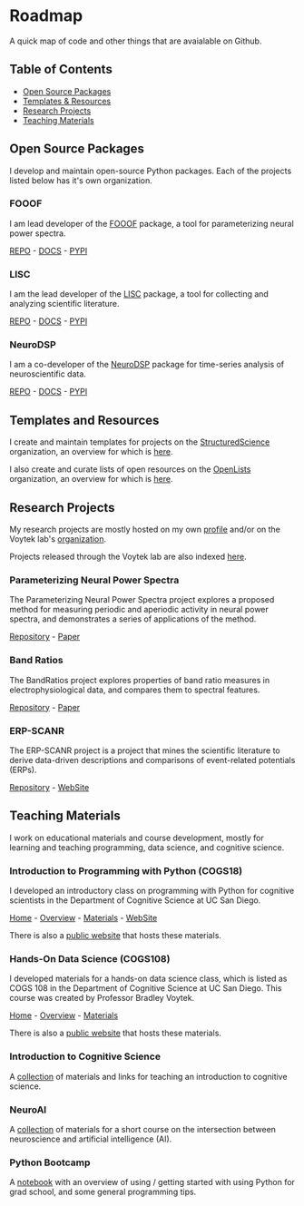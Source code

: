 # Roadmap

A quick map of code and other things that are avaialable on Github.

## Table of Contents

- [Open Source Packages](#open-source-packages)
- [Templates & Resources](#templates-and-resources)
- [Research Projects](#research-projects)
- [Teaching Materials](#teaching-materials)

## Open Source Packages

I develop and maintain open-source Python packages.
Each of the projects listed below has it's own organization. 

### FOOOF

I am lead developer of the [FOOOF](https://github.com/fooof-tools/fooof) package, a tool for parameterizing neural power spectra.

[REPO](https://github.com/fooof-tools/fooof) - 
[DOCS](https://fooof-tools.github.io/fooof/) - 
[PYPI](https://pypi.org/project/fooof/)

### LISC

I am the lead developer of the [LISC](https://github.com/lisc-tools/lisc) package, a tool for collecting and analyzing scientific literature. 

[REPO](https://github.com/lisc-tools/lisc) - 
[DOCS](https://neurodsp-tools.github.io/neurodsp/) - 
[PYPI](https://pypi.org/project/lisc/)

### NeuroDSP

I am a co-developer of the [NeuroDSP](https://github.com/neurodsp-tools/neurodsp) package for time-series analysis of neuroscientific data. 

[REPO](https://github.com/neurodsp-tools/neurodsp) - 
[DOCS](https://neurodsp-tools.github.io/neurodsp/) - 
[PYPI](https://pypi.org/project/neurodsp/)

## Templates and Resources

I create and maintain templates for projects on the 
[StructuredScience](https://github.com/StructuredScience/) organization, 
an overview for which is [here](https://github.com/structuredscience/Overview).

I also create and curate lists of open resources on the
[OpenLists](https://github.com/openlists) organization, 
an overview for which is [here](https://github.com/openlists/Overview).

## Research Projects

My research projects are mostly hosted on my own 
[profile](https://github.com/TomDonoghue) and/or on the Voytek lab's 
[organization](https://github.com/voytekresearch). 

Projects released through the Voytek lab are also indexed 
[here](https://github.com/voytekresearch/VoytekLab). 

### Parameterizing Neural Power Spectra

The Parameterizing Neural Power Spectra project explores a proposed method for measuring periodic and aperiodic activity in neural power spectra, and demonstrates a series of applications of the method.

[Repository](https://github.com/fooof-tools/Paper) - 
[Paper](https://doi.org/10.1038/s41593-020-00744-x)

### Band Ratios

The BandRatios project explores properties of band ratio measures in electrophysiological data, and compares them to spectral features.

[Repository](https://github.com/voytekresearch/BandRatios) - 
[Paper](https://doi.org/10.1523/ENEURO.0192-20.2020)

### ERP-SCANR

The ERP-SCANR project is a project that mines the scientific literature to derive data-driven descriptions and comparisons of event-related potentials (ERPs).

[Repository](https://github.com/TomDonoghue/ERP_SCANR) - 
[WebSite](http://tomdonoghue.github.io/ERP_SCANR/)

## Teaching Materials

I work on educational materials and course development, mostly for learning and teaching programming, data science, and cognitive science. 

### Introduction to Programming with Python (COGS18)

I developed an introductory class on programming with Python for cognitive scientists in the Department of Cognitive Science at UC San Diego.

[Home](https://github.com/COGS18) - 
[Overview](https://github.com/COGS18/Overview)  - 
[Materials](https://github.com/COGS18/Materials) - 
[WebSite](https://cogs18.github.io)

There is also a [public website](https://introductorypython.github.io/) that hosts these materials. 

### Hands-On Data Science (COGS108)

I developed materials for a hands-on data science class, which is listed as COGS 108 in the Department of Cognitive Science at UC San Diego. This course was created by Professor Bradley Voytek. 

[Home](https://github.com/COGS108) - 
[Overview](https://github.com/COGS108/Overview)  - 
[Materials](https://github.com/COGS108/Tutorials)

There is also a [public website](https://datascienceinpractice.github.io/) that hosts these materials. 

### Introduction to Cognitive Science

A [collection](https://github.com/TomDonoghue/CogSciClass) of materials and links for teaching an introduction to cognitive science. 

### NeuroAI

A [collection](https://github.com/TomDonoghue/NeuroAI) of materials for a short course on the intersection between neuroscience and artificial intelligence (AI). 

### Python Bootcamp

A [notebook](https://github.com/TomDonoghue/PythonBootcamp) with an overview of using / getting started with using Python for grad school, and some general programming tips. 
